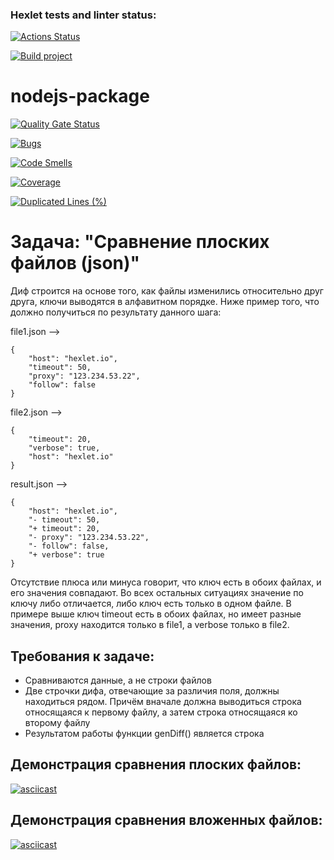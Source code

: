 ### Hexlet tests and linter status:
[![Actions Status](https://github.com/JuliaLen-web/frontend-project-46/actions/workflows/hexlet-check.yml/badge.svg)](https://github.com/JuliaLen-web/frontend-project-46/actions)

[![Build project](https://github.com/JuliaLen-web/frontend-project-46/actions/workflows/nodejs.yml/badge.svg)](https://github.com/JuliaLen-web/frontend-project-46/actions/workflows/nodejs.yml)




# nodejs-package

[![Quality Gate Status](https://sonarcloud.io/api/project_badges/measure?project=JuliaLen-web_frontend-project-46&metric=alert_status)](https://sonarcloud.io/summary/new_code?id=JuliaLen-web_frontend-project-46)

[![Bugs](https://sonarcloud.io/api/project_badges/measure?project=JuliaLen-web_frontend-project-46&metric=bugs)](https://sonarcloud.io/summary/new_code?id=JuliaLen-web_frontend-project-46)

[![Code Smells](https://sonarcloud.io/api/project_badges/measure?project=JuliaLen-web_frontend-project-46&metric=code_smells)](https://sonarcloud.io/summary/new_code?id=JuliaLen-web_frontend-project-46)

[![Coverage](https://sonarcloud.io/api/project_badges/measure?project=JuliaLen-web_frontend-project-46&metric=coverage)](https://sonarcloud.io/summary/new_code?id=JuliaLen-web_frontend-project-46)

[![Duplicated Lines (%)](https://sonarcloud.io/api/project_badges/measure?project=JuliaLen-web_frontend-project-46&metric=duplicated_lines_density)](https://sonarcloud.io/summary/new_code?id=JuliaLen-web_frontend-project-46)

# Задача: "Сравнение плоских файлов (json)"

Диф строится на основе того, как файлы изменились относительно друг друга, ключи выводятся в алфавитном порядке. Ниже пример того, что должно получиться по результату данного шага:

file1.json -->

```
{
    "host": "hexlet.io",
    "timeout": 50,
    "proxy": "123.234.53.22",
    "follow": false
}

```
file2.json -->

```
{
    "timeout": 20,
    "verbose": true,
    "host": "hexlet.io"
}

```
result.json -->

```
{
    "host": "hexlet.io",
    "- timeout": 50,
    "+ timeout": 20,
    "- proxy": "123.234.53.22",
    "- follow": false,
    "+ verbose": true
}

```
Отсутствие плюса или минуса говорит, что ключ есть в обоих файлах, и его значения совпадают. Во всех остальных ситуациях значение по ключу либо отличается, либо ключ есть только в одном файле. В примере выше ключ timeout есть в обоих файлах, но имеет разные значения, proxy находится только в file1, а verbose только в file2.

## Требования к задаче:

+ Сравниваются данные, а не строки файлов
+ Две строчки дифа, отвечающие за различия поля, должны находиться рядом. Причём вначале должна выводиться строка относящаяся к первому файлу, а затем строка относящаяся ко второму файлу 
+ Результатом работы функции genDiff() является строка

## Демонстрация сравнения плоских файлов:

[![asciicast](https://asciinema.org/a/yDOx3T0NHvnixY9oPB6HisNf5.svg)](https://asciinema.org/a/yDOx3T0NHvnixY9oPB6HisNf5)

## Демонстрация сравнения вложенных файлов:

[![asciicast](https://asciinema.org/a/6z4oOVdURR20yNKYD1CADBJwE.svg)](https://asciinema.org/a/6z4oOVdURR20yNKYD1CADBJwE)
